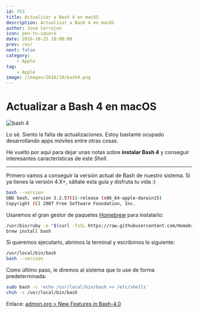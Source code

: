 ```yaml
---
id: 753
title: Actualizar a Bash 4 en macOS
description: Actualizar a Bash 4 en macOS
author: Jose Cerrejon
icon: pen-to-square
date: 2016-10-25 10:00:00
prev: /es/
next: false
category:
    - Apple
tag:
    - Apple
image: /images/2016/10/bash4.png
---
```


# Actualizar a Bash 4 en macOS

![bash 4](/images/2016/10/bash4.png)

Lo sé. Siento la falta de actualizaciones. Estoy bastante ocupado desarrollando apps móviles entre otras cosas.

He vuelto por aquí para dejar unas notas sobre **instalar Bash 4** y conseguir interesantes características de este _Shell_.

---

Primero vamos a conseguir la versión actual de Bash de nuestro sistema. Si ya tienes la versión 4.X+, sáltate esta guía y disfruta tu vida :)

```bash
bash --version
GNU bash, version 3.2.57(1)-release (x86_64-apple-darwin15)
Copyright (C) 2007 Free Software Foundation, Inc.
```

Usaremos el gran gestor de paquetes [Homebrew](https://brew.sh/) para instalarlo:

```bash
/usr/bin/ruby -e "$(curl -fsSL https://raw.githubusercontent.com/Homebrew/install/master/install)"
brew install bash
```

Si queremos ejecutarlo, abrimos la terminal y escribimos lo siguiente:

```bash
/usr/local/bin/bash
bash --version
```

Como último paso, le diremos al sistema que lo use de forma predeterminada:

```bash
sudo bash -c 'echo /usr/local/bin/bash >> /etc/shells'
chsh -s /usr/local/bin/bash
```

Enlace: [admon.org > New Features in Bash-4.0](https://www.admon.org/scripts/new-features-in-bash-4-0/)
